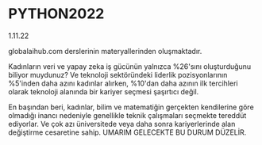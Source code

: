 # PYTHON2022
1.11.22

globalaihub.com derslerinin materyallerinden oluşmaktadır.

Kadınların veri ve yapay zeka iş gücünün yalnızca %26'sını oluşturduğunu biliyor muydunuz? Ve teknoloji sektöründeki liderlik pozisyonlarının %5'inden daha azını kadınlar alırken, %10'dan daha azının ilk tercihleri olarak teknoloji alanında bir kariyer seçmesi şaşırtıcı değil.

En başından beri, kadınlar, bilim ve matematiğin gerçekten kendilerine göre olmadığı inancı nedeniyle genellikle teknik çalışmaları seçmekte tereddüt ediyorlar. Ve çok azı üniversitede veya daha sonra kariyerlerinde alan değiştirme cesaretine sahip.
UMARIM GELECEKTE BU DURUM DÜZELİR.
